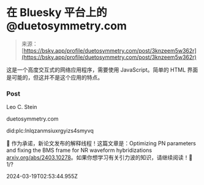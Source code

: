 <!--yml

category: 未分类

date: 2024-05-29 12:31:04

-->

# 在 Bluesky 平台上的 @duetosymmetry.com

> 来源：[https://bsky.app/profile/duetosymmetry.com/post/3knzeem5w362r](https://bsky.app/profile/duetosymmetry.com/post/3knzeem5w362r)

这是一个高度交互式的网络应用程序，需要使用 JavaScript。简单的 HTML 界面是可能的，但这并不是这个应用的特点。

### Post

Leo C. Stein

duetosymmetry.com

did:plc:lnlqzanmsiuxrgyizs4smyvq

🧵 作为承诺，新论文发布的解释线程！这篇文章是：Optimizing PN parameters and fixing the BMS frame for NR waveform hybridizations [arxiv.org/abs/2403.10278](https://arxiv.org/abs/2403.10278)。如果你想学习有关引力波的知识，请继续阅读！🧪 1/?

2024-03-19T02:53:44.955Z
